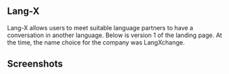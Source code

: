 Lang-X
------
Lang-X allows users to meet suitable language partners to have a conversation in another language.
Below is version 1  of the landing page. At the time, the name choice for the company was LangXchange.

Screenshots
-----------
